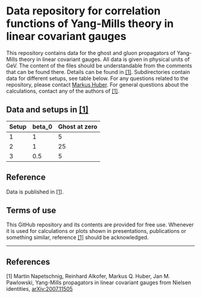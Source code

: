 # Data repository for correlation functions of Yang-Mills theory in linear covariant gauges

This repository contains data for the ghost and gluon propagators of Yang-Mills theory in linear covariant gauges.
All data is given in physical units of GeV.
The content of the files should be understandable from the comments that can be found there.
Details can be found in [[1]](#YM_LC).
Subdirectories contain data for different setups, see table below.
For any questions related to the repository, please contact [Markus Huber](mailto:markus.huber@physik.jlug.de).
For general questions about the calculations, contact any of the authors of [[1]](#YM_LC).

## Data and setups in [[1]](#YM_LC)

Setup | beta_0 | Ghost at zero
:--------------------|:-------|:--------
1                | 1      | 5
2 				       | 1  	  | 25
3   | 0.5     | 5

## Reference
Data is published in [[1]](#YM_LC).

## Terms of use
This GitHub repository and its contents are provided for free use. Whenever it is used for calculations or plots shown in presentations, publications or something similar, reference [[1]](#YM_LC) should be acknowledged.

---

## References
<a name="YM_LC">[1]</a> Martin Napetschnig, Reinhard Alkofer, Markus Q. Huber, Jan M. Pawlowski, Yang-Mills propagators in linear covariant gauges from Nielsen identities, [arXiv:2007.11505](https://arxiv.org/abs/2007.11505)
